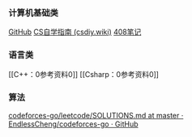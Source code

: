 ### 计算机基础类
[GitHub](https://github.com/)
[CS自学指南 (csdiy.wiki)](https://csdiy.wiki/%E8%AE%A1%E7%AE%97%E6%9C%BA%E7%BD%91%E7%BB%9C/topdown/)
[408笔记](https://onedrive.live.com/view.aspx?resid=69F279069FCB42FA!107&wdorigin=704)

### 语言类
[[C++：0参考资料0]]
[[Csharp：0参考资料0]]


### 算法
[codeforces-go/leetcode/SOLUTIONS.md at master · EndlessCheng/codeforces-go · GitHub](https://github.com/EndlessCheng/codeforces-go/blob/master/leetcode/SOLUTIONS.md)


